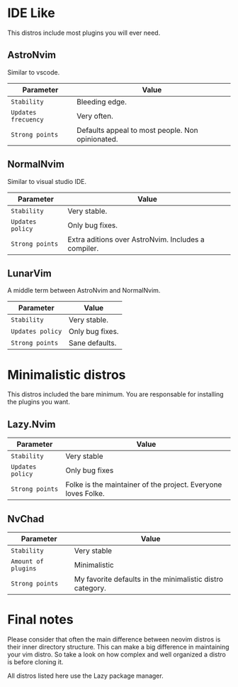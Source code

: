# IDE Like
This distros include most plugins you will ever need.

## AstroNvim
Similar to vscode.

| Parameter | Value |
|--|--|
| `Stability` | Bleeding edge. |
| `Updates frecuency` | Very often. |
| `Strong points` | Defaults appeal to most people. Non opinionated.  |

## NormalNvim
Similar to visual studio IDE.

| Parameter | Value |
|--|--|
| `Stability` | Very stable. |
| `Updates policy` | Only bug fixes. |
| `Strong points` | Extra aditions over AstroNvim. Includes a compiler. |

## LunarVim
A middle term between AstroNvim and NormalNvim.

| Parameter | Value |
|--|--|
| `Stability` | Very stable. |
| `Updates policy` | Only bug fixes. |
| `Strong points` | Sane defaults. |

# Minimalistic distros
This distros included the bare minimum. You are responsable for installing the plugins you want.

## Lazy.Nvim
| Parameter | Value |
|--|--|
| `Stability` | Very stable |
| `Updates policy` | Only bug fixes |
| `Strong points` | Folke is the maintainer of the project. Everyone loves Folke. |

## NvChad
| Parameter | Value |
|--|--|
| `Stability` | Very stable |
| `Amount of plugins`| Minimalistic |
| `Strong points` | My favorite defaults in the minimalistic distro category. |


# Final notes
Please consider that often the main difference between neovim distros is their inner directory structure. This can make a big difference in maintaining your vim distro. So take a look on how complex and well organized a distro is before cloning it.

All distros listed here use the Lazy package manager.
